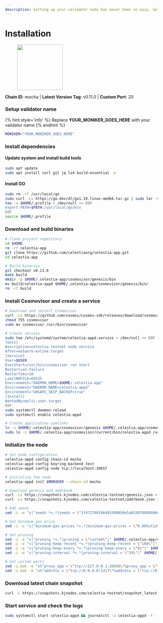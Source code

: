 ```yaml
---
description: Setting up your validator node has never been so easy. Get your validator running in minutes by following step by step instructions.
---
```


# Installation

<figure><img src="https://raw.githubusercontent.com/kj89/testnet_manuals/main/pingpub/logos/celestia.png" width="150" alt=""><figcaption></figcaption></figure>

**Chain ID**: mocha | **Latest Version Tag**: v0.11.0 | **Custom Port**: 20

### Setup validator name

{% hint style='info' %}
Replace **YOUR_MONIKER_GOES_HERE** with your validator name
{% endhint %}

```bash
MONIKER="YOUR_MONIKER_GOES_HERE"
```

### Install dependencies

#### Update system and install build tools

```bash
sudo apt update
sudo apt install curl git jq lz4 build-essential -y
```

#### Install GO

```bash
sudo rm -rf /usr/local/go
sudo curl -Ls https://go.dev/dl/go1.19.linux-amd64.tar.gz | sudo tar -C /usr/local -xz
tee -a $HOME/.profile > /dev/null << EOF
export PATH=$PATH:/usr/local/go/bin
EOF
source $HOME/.profile
```

### Download and build binaries

```bash
# Clone project repository
cd $HOME
rm -rf celestia-app
git clone https://github.com/celestiaorg/celestia-app.git
cd celestia-app

# Build binaries
git checkout v0.11.0
make build
mkdir -p $HOME/.celestia-app/cosmovisor/genesis/bin
mv build/celestia-appd $HOME/.celestia-app/cosmovisor/genesis/bin/
rm -rf build
```

### Install Cosmovisor and create a service

```bash
# Download and install Cosmovisor
curl -Ls https://github.com/cosmos/cosmos-sdk/releases/download/cosmovisor%2Fv1.3.0/cosmovisor-v1.3.0-linux-amd64.tar.gz | tar xz
chmod 755 cosmovisor
sudo mv cosmovisor /usr/bin/cosmovisor

# Create service
sudo tee /etc/systemd/system/celestia-appd.service > /dev/null << EOF
[Unit]
Description=celestia-testnet node service
After=network-online.target
[Service]
User=$USER
ExecStart=/usr/bin/cosmovisor run start
Restart=on-failure
RestartSec=10
LimitNOFILE=65535
Environment="DAEMON_HOME=$HOME/.celestia-app"
Environment="DAEMON_NAME=celestia-appd"
Environment="UNSAFE_SKIP_BACKUP=true"
[Install]
WantedBy=multi-user.target
EOF
sudo systemctl daemon-reload
sudo systemctl enable celestia-appd

# Create application symlinks
ln -s $HOME/.celestia-app/cosmovisor/genesis $HOME/.celestia-app/cosmovisor/current
sudo ln -s $HOME/.celestia-app/cosmovisor/current/bin/celestia-appd /usr/local/bin/celestia-appd
```

### Initialize the node

```bash
# Set node configuration
celestia-appd config chain-id mocha
celestia-appd config keyring-backend test
celestia-appd config node tcp://localhost:20657

# Initialize the node
celestia-appd init $MONIKER --chain-id mocha

# Download genesis and addrbook
curl -Ls https://snapshots.kjnodes.com/celestia-testnet/genesis.json > $HOME/.celestia-app/config/genesis.json
curl -Ls https://snapshots.kjnodes.com/celestia-testnet/addrbook.json > $HOME/.celestia-app/config/addrbook.json

# Add seeds
sed -i -e "s|^seeds *=.*|seeds = \"3f472746f46493309650e5a033076689996c8881@celestia-testnet.rpc.kjnodes.com:20659\"|" $HOME/.celestia-app/config/config.toml

# Set minimum gas price
sed -i -e "s|^minimum-gas-prices *=.*|minimum-gas-prices = \"0.005utia\"|" $HOME/.celestia-app/config/app.toml

# Set pruning
sed -i -e "s|^pruning *=.*|pruning = \"custom\"|" $HOME/.celestia-app/config/app.toml
sed -i -e "s|^pruning-keep-recent *=.*|pruning-keep-recent = \"100\"|" $HOME/.celestia-app/config/app.toml
sed -i -e "s|^pruning-keep-every *=.*|pruning-keep-every = \"0\"|" $HOME/.celestia-app/config/app.toml
sed -i -e "s|^pruning-interval *=.*|pruning-interval = \"19\"|" $HOME/.celestia-app/config/app.toml

# Set custom ports
sed -i.bak -e "s%^proxy_app = \"tcp://127.0.0.1:26658\"%proxy_app = \"tcp://127.0.0.1:20658\"%; s%^laddr = \"tcp://127.0.0.1:26657\"%laddr = \"tcp://127.0.0.1:20657\"%; s%^pprof_laddr = \"localhost:6060\"%pprof_laddr = \"localhost:20060\"%; s%^laddr = \"tcp://0.0.0.0:26656\"%laddr = \"tcp://0.0.0.0:20656\"%; s%^prometheus_listen_addr = \":26660\"%prometheus_listen_addr = \":20660\"%" $HOME/.celestia-app/config/config.toml
sed -i.bak -e "s%^address = \"tcp://0.0.0.0:1317\"%address = \"tcp://0.0.0.0:20317\"%; s%^address = \":8080\"%address = \":20080\"%; s%^address = \"0.0.0.0:9090\"%address = \"0.0.0.0:20090\"%; s%^address = \"0.0.0.0:9091\"%address = \"0.0.0.0:20091\"%; s%^address = \"0.0.0.0:8545\"%address = \"0.0.0.0:20545\"%; s%^ws-address = \"0.0.0.0:8546\"%ws-address = \"0.0.0.0:20546\"%" $HOME/.celestia-app/config/app.toml
```

### Download latest chain snapshot

```bash
curl -L https://snapshots.kjnodes.com/celestia-testnet/snapshot_latest.tar.lz4 | lz4 -dc - | tar -xf - -C $HOME/.celestia-app
```

### Start service and check the logs

```bash
sudo systemctl start celestia-appd && journalctl -u celestia-appd -f --no-hostname -o cat
```
